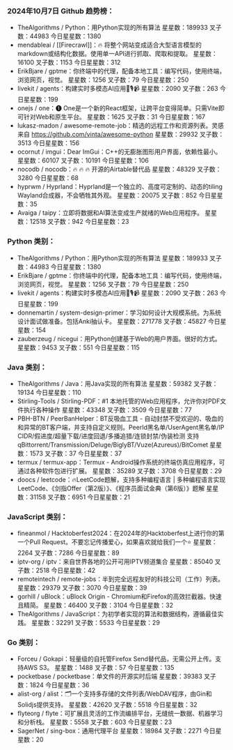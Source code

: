 ### 2024年10月7日 Github 趋势榜：
- TheAlgorithms / Python：用Python实现的所有算法 星星数：189933 叉子数：44983 今日星星数：1380
- mendableai / [[Firecrawl]]：🔥 将整个网站变成适合大型语言模型的markdown或结构化数据。使用单一API进行抓取、爬取和提取。 星星数：16100 叉子数：1153 今日星星数：312
- ErikBjare / gptme：你终端中的代理，配备本地工具：编写代码，使用终端，浏览网页，视觉。 星星数：1256 叉子数：79 今日星星数：250
- livekit / agents：构建实时多模态AI应用🤖🎙️📹 星星数：2090 叉子数：263 今日星星数：199
- onejs / one：❶ One是一个新的React框架，让跨平台变得简单。只需Vite即可针对Web和原生平台。 星星数：1625 叉子数：31 今日星星数：167
- lukasz-madon / awesome-remote-job：精选的远程工作和资源列表。灵感来自 https://github.com/vinta/awesome-python 星星数：29932 叉子数：3513 今日星星数：156
- ocornut / imgui：Dear ImGui：C++的无膨胀图形用户界面，依赖性最小。 星星数：60107 叉子数：10191 今日星星数：106
- nocodb / nocodb：🔥 🔥 🔥 开源的Airtable替代品 星星数：48329 叉子数：3280 今日星星数：68
- hyprwm / Hyprland：Hyprland是一个独立的、高度可定制的、动态的tiling Wayland合成器，不会牺牲其外观。 星星数：20075 叉子数：852 今日星星数：35
- Avaiga / taipy：立即将数据和AI算法变成生产就绪的Web应用程序。 星星数：12518 叉子数：942 今日星星数：23

### Python 类别：
- TheAlgorithms / Python：用Python实现的所有算法 星星数：189933 叉子数：44983 今日星星数：1380
- ErikBjare / gptme：你终端中的代理，配备本地工具：编写代码，使用终端，浏览网页，视觉。 星星数：1256 叉子数：79 今日星星数：250
- livekit / agents：构建实时多模态AI应用🤖🎙️📹 星星数：2090 叉子数：263 今日星星数：199
- donnemartin / system-design-primer：学习如何设计大规模系统。为系统设计面试做准备。包括Anki抽认卡。 星星数：271778 叉子数：45827 今日星星数：154
- zauberzeug / nicegui：用Python创建基于Web的用户界面。很好的方式。 星星数：9453 叉子数：551 今日星星数：115

### Java 类别：
- TheAlgorithms / Java：用Java实现的所有算法 星星数：59382 叉子数：19134 今日星星数：110
- Stirling-Tools / Stirling-PDF：#1 本地托管的Web应用程序，允许你对PDF文件执行各种操作 星星数：43348 叉子数：3509 今日星星数：77
- PBH-BTN / PeerBanHelper：BT反吸血工具 - 自动封禁不受欢迎的、吸血的和异常的BT客户端，并支持自定义规则。PeerId黑名单/UserAgent黑名单/IP CIDR/假进度/超量下载/进度回退/多播追猎/连锁封禁/伪装检测 支持 qBittorrent/Transmission/Deluge/BiglyBT/Vuze(Azureus)/BitComet 星星数：1573 叉子数：37 今日星星数：37
- termux / termux-app：Termux - Android操作系统的终端仿真应用程序，可通过各种软件包进行扩展。 星星数：35289 叉子数：3708 今日星星数：29
- doocs / leetcode：🔥LeetCode题解，支持多种编程语言 | 多种编程语言实现LeetCode、《剑指Offer（第2版）》、《程序员面试金典（第6版）》题解 星星数：31158 叉子数：6951 今日星星数：21

### JavaScript 类别：
- fineanmol / Hacktoberfest2024：在2024年的Hacktoberfest上进行你的第一个Pull Request。不要忘记传播爱心，如果喜欢就给我们一个⭐️ 星星数：2264 叉子数：7286 今日星星数：89
- iptv-org / iptv：来自世界各地的公开可用IPTV频道集合 星星数：85040 叉子数：2518 今日星星数：42
- remoteintech / remote-jobs：半到完全远程友好的科技公司（工作）列表。 星星数：29379 叉子数：3070 今日星星数：39
- gorhill / uBlock：uBlock Origin - Chromium和Firefox的高效拦截器。快速且精简。 星星数：46400 叉子数：3104 今日星星数：32
- TheAlgorithms / JavaScript：为初学者实现的算法和数据结构，遵循最佳实践。 星星数：32291 叉子数：5533 今日星星数：29

### Go 类别：
- Forceu / Gokapi：轻量级的自托管Firefox Send替代品，无需公开上传。支持AWS S3。 星星数：1488 叉子数：57 今日星星数：135
- pocketbase / pocketbase：单文件的开源实时后端 星星数：39383 叉子数：1824 今日星星数：36
- alist-org / alist：🗂️一个支持多存储的文件列表/WebDAV程序，由Gin和Solidjs提供支持。 星星数：42620 叉子数：5518 今日星星数：32
- flyteorg / flyte：可扩展且灵活的工作流编排平台，无缝统一数据、机器学习和分析栈。 星星数：5558 叉子数：603 今日星星数：23
- SagerNet / sing-box：通用代理平台 星星数：18984 叉子数：2271 今日星星数：20


